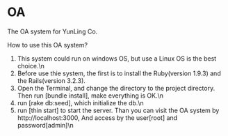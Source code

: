 OA
=====

The OA system for YunLing Co.

How to use this OA system?
1. This system could run on windows OS, but use a Linux OS is the best choice.\n
2. Before use thie system, the first is to install the Ruby(version 1.9.3) and the Rails(version 3.2.3).  
3. Open the Terminal, and change the directory to the project directory. Then run [bundle install], make everything is OK.\n
4. run [rake db:seed], which initialize the db.\n
5. run [thin start] to start the server. Than you can visit the OA system by http://localhost:3000, And access by the user[root] and password[admin]\n
